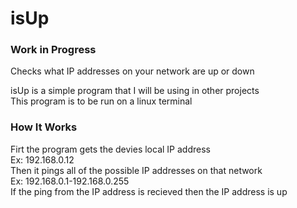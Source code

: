 # isUp

### Work in Progress

Checks what IP addresses on your network are up or down             

isUp is a simple program that I will be using in other projects          
This program is to be run on a linux terminal           
 
### How It Works
Firt the program gets the devies local IP address            
Ex: 192.168.0.12          
Then it pings all of the possible IP addresses on that network            
Ex: 192.168.0.1-192.168.0.255           
If the ping from the IP address is recieved then the IP address is up          
